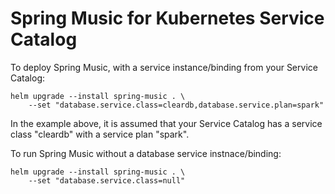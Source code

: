 # Spring Music for Kubernetes Service Catalog

To deploy Spring Music, with a service instance/binding from your Service Catalog:

```shell
helm upgrade --install spring-music . \
    --set "database.service.class=cleardb,database.service.plan=spark"
```

In the example above, it is assumed that your Service Catalog has a service class "cleardb" with a service plan "spark".

To run Spring Music without a database service instnace/binding:

```shell
helm upgrade --install spring-music . \
    --set "database.service.class=null"
```
